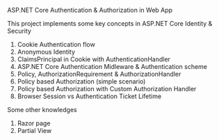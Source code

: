 ASP.NET Core Authentication & Authorization in Web App

This project implements some key concepts in ASP.NET Core Identity & Security
1. Cookie Authentication flow
2. Anonymous Identity
3. ClaimsPrincipal in Cookie with AuthenticationHandler
4. ASP.NET Core Authentication Midleware & Authentication scheme
5. Policy, AuthorizationRequirement & AuthorizationHandler
6. Policy based Authorization (simple scenario)
7. Policy based Authorization with Custom Authorization Handler
8. Browser Session vs Authentication Ticket Lifetime

Some other knowledges
1. Razor page
2. Partial View
